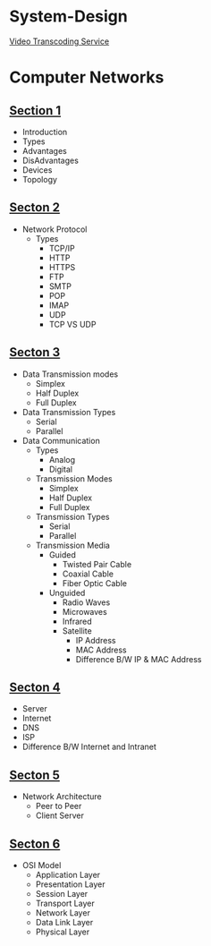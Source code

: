 # System-Design

[Video Transcoding Service ](System_Design/VideoTranscodingService.MD)

# Computer Networks

## [Section 1](Computer_Networks/CN_0.MD)

- Introduction
- Types
- Advantages
- DisAdvantages
- Devices
- Topology

## [Secton 2](Computer_Networks/CN_1.MD)

- Network Protocol
  - Types
    - TCP/IP
    - HTTP
    - HTTPS
    - FTP
    - SMTP
    - POP
    - IMAP
    - UDP
    - TCP VS UDP

## [Secton 3](Computer_Networks/CN_2.MD)

- Data Transmission modes
  - Simplex
  - Half Duplex
  - Full Duplex
- Data Transmission Types
  - Serial
  - Parallel
- Data Communication
  - Types
    - Analog
    - Digital
  - Transmission Modes
    - Simplex
    - Half Duplex
    - Full Duplex
  - Transmission Types
    - Serial
    - Parallel
  - Transmission Media
    - Guided
      - Twisted Pair Cable
      - Coaxial Cable
      - Fiber Optic Cable
    - Unguided
      - Radio Waves
      - Microwaves
      - Infrared
      - Satellite
        - IP Address
        - MAC Address
        - Difference B/W IP & MAC Address

## [Secton 4](Computer_Networks/CN_3.MD)

- Server
- Internet
- DNS
- ISP
- Difference B/W Internet and Intranet
## [Secton 5](Computer_Networks/CN_4.MD)
- Network Architecture
  - Peer to Peer
  - Client Server
## [Secton 6](Computer_Networks/CN_5.MD)
- OSI Model
  - Application Layer
  - Presentation Layer
  - Session Layer
  - Transport Layer
  - Network Layer
  - Data Link Layer
  - Physical Layer

